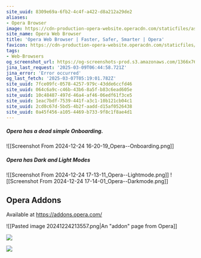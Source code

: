 ```yaml
---
site_uuid: 8309e69a-6fb2-4c4f-a422-d8a212a29de2
aliases:
- Opera Browser
image: https://cdn-production-opera-website.operacdn.com/staticfiles/assets/images/og/og-opera-lp-home.93205b794a09.png
site_name: Opera Web Browser
title: 'Opera Web Browser | Faster, Safer, Smarter | Opera'
favicon: https://cdn-production-opera-website.operacdn.com/staticfiles/assets/images/favicon/favicon-32x32.ddd494719bed.png
tags:
- Web-Browsers
og_screenshot_url: https://og-screenshots-prod.s3.amazonaws.com/1366x768/80/false/e86723fc0a4176fdd336ac0802c453e457a05c1f857d082a340fa18de55ba253.jpeg
jina_last_request: '2025-03-09T06:44:58.721Z'
jina_error: 'Error occurred'
og_last_fetch: '2025-03-07T05:19:01.782Z'
site_uuid: 7fce09fc-0578-4257-979c-43dde6ccfd46
site_uuid: 064c6a9c-c46b-43b6-8a5f-b83c6ead605e
site_uuid: 10c48487-497d-46a4-af46-06edf61f3ce5
site_uuid: 1eac7bdf-7539-441f-a3c1-10b121cb04c1
site_uuid: 2cd0c67d-5bd5-4b2f-aadd-d15af0526438
site_uuid: 0a45f456-a105-4469-b733-9f8c1f8ae4d1
---
```

##### Opera has a dead simple Onboarding.
![[Screenshot From 2024-12-24 16-20-19_Opera--Onboarding.png]]
##### Opera has Dark and Light Modes
![[Screenshot From 2024-12-24 17-13-11_Opera--Lightmode.png]]
![[Screenshot From 2024-12-24 17-14-01_Opera--Darkmode.png]]
## Opera Addons
Available at https://addons.opera.com/

![[Pasted image 20241224213557.png|An "addon" page from Opera]]

![](https://i.imgur.com/XRXVVoy.png)


![](https://i.imgur.com/WueMrnY.png)
